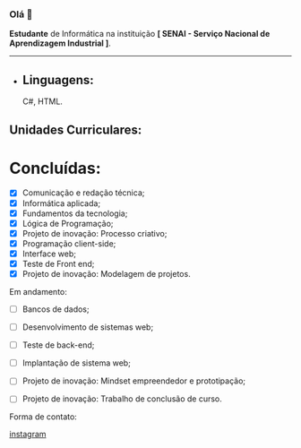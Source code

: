 ### Olá 👋

<b>Estudante</b> de Informática na instituição <b>[ SENAI - Serviço Nacional de Aprendizagem Industrial ]</b>.

<hr>

- <h2>Linguagens:</h2> C#, HTML.

<h2>Unidades Curriculares:</h2>

 <h1>Concluídas:</h1>
 
   - [x] Comunicação e redação técnica;
   - [x] Informática aplicada;
   - [x] Fundamentos da tecnologia;
   - [x] Lógica de Programação;
   - [x] Projeto de inovação: Processo criativo;
   - [x] Programação client-side; 
   - [x] Interface web;
   - [x] Teste de Front end;
   - [x] Projeto de inovação: Modelagem de projetos.
         
 </h1>Em andamento:</h1>
 
  - [ ] Bancos de dados;
  - [ ] Desenvolvimento de sistemas web;
  - [ ] Teste de back-end;
  - [ ] Implantação de sistema web;
  - [ ] Projeto de inovação: Mindset empreendedor e prototipação;
  - [ ] Projeto de inovação: Trabalho de conclusão de curso.


Forma de contato:

<!--
z
Atualmente adquirindo novas skills com foco em desenvolvimento de sistemas em C# e .NET

- [x] C#

- [x] ~Fundamentos do C#~ 

-->









<!-- Para quem quiser, são esses os sites https://desenvolvedor.io/ e https://balta.io/ -->


<a href="https://instagram.com/sara_monteirox" target="_blank"> instagram

</br>


<!--
<div align="left">
  <a href="https://github.com/sarabtw">
  <img height="180em" src="https://github-readme-stats.vercel.app/api?username=sarabtw_icons=true&theme=graywhite&include_all_commits=true&count_private=true"/>
  <img height="180em" src="https://github-readme-stats.vercel.app/api/top-langs/?username=sarabtw&layout=compact&langs_count=7&theme=graywhite"/>
</div>
-->

<!--
**sarabtw/sarabtw** is a ✨ _special_ ✨ repository because its `README.md` (this file) appears on your GitHub profile.

Here are some ideas to get you started:

- 🔭 I’m currently working on ...
- 🌱 I’m currently learning ...
- 👯 I’m looking to collaborate on ...
- 🤔 I’m looking for help with ...
- 💬 Ask me about ...
- 📫 How to reach me: ...
- 😄 Pronouns: ...
- ⚡ Fun fact: ...
-->

